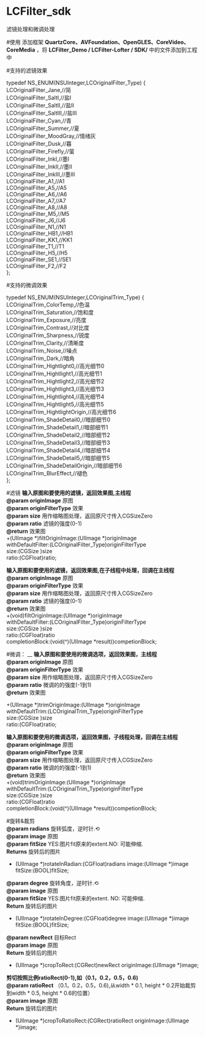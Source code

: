 # LCFilter_sdk
滤镜处理和微调处理

#使用
添加框架 **QuartzCore、AVFoundation、OpenGLES、CoreVideo、CoreMedia** ，将 **LCFilter_Demo / LCFilter-Lofter / SDK/** 中的文件添加到工程中


#支持的滤镜效果

typedef NS_ENUM(NSUInteger,LCOriginalFilter_Type) {<br>
LCOriginalFilter_Jane,//简<br>
LCOriginalFilter_SaltI,//盐I<br>
LCOriginalFilter_SaltII,//盐II<br>
LCOriginalFilter_SaltIII,//盐III<br>
LCOriginalFilter_Cyan,//青<br>
LCOriginalFilter_Summer,//夏<br>
LCOriginalFilter_MoodGray,//情绪灰<br>
LCOriginalFilter_Dusk,//暮<br>
LCOriginalFilter_Firefly,//萤<br>
LCOriginalFilter_InkI,//墨I<br>
LCOriginalFilter_InkII,//墨II<br>
LCOriginalFilter_InkIII,//墨III<br>
LCOriginalFilter_A1,//A1<br>
LCOriginalFilter_A5,//A5<br>
LCOriginalFilter_A6,//A6<br>
LCOriginalFilter_A7,//A7<br>
LCOriginalFilter_A8,//A8<br>
LCOriginalFilter_M5,//M5<br>
LCOriginalFilter_J6,//J6<br>
LCOriginalFilter_N1,//N1<br>
LCOriginalFilter_HB1,//HB1<br>
LCOriginalFilter_KK1,//KK1<br>
LCOriginalFilter_T1,//T1<br>
LCOriginalFilter_H5,//H5<br>
LCOriginalFilter_SE1,//SE1<br>
LCOriginalFilter_F2,//F2<br>
};

#支持的微调效果

typedef NS_ENUM(NSUInteger,LCOriginalTrim_Type) {<br>
LCOriginalTrim_ColorTemp,//色温<br>
LCOriginalTrim_Saturation,//饱和度<br>
LCOriginalTrim_Exposure,//亮度<br>
LCOriginalTrim_Contrast,//对比度<br>
LCOriginalTrim_Sharpness,//锐度<br>
LCOriginalTrim_Clarity,//清晰度<br>
LCOriginalTrim_Noise,//噪点<br>
LCOriginalTrim_Dark,//暗角<br>
LCOriginalTrim_Hightlight0,//高光细节0<br>
LCOriginalTrim_Hightlight1,//高光细节1<br>
LCOriginalTrim_Hightlight2,//高光细节2<br>
LCOriginalTrim_Hightlight3,//高光细节3<br>
LCOriginalTrim_Hightlight4,//高光细节4<br>
LCOriginalTrim_Hightlight5,//高光细节5<br>
LCOriginalTrim_HightlightOrigin,//高光细节6<br>
LCOriginalTrim_ShadeDetail0,//暗部细节0<br>
LCOriginalTrim_ShadeDetail1,//暗部细节1<br>
LCOriginalTrim_ShadeDetail2,//暗部细节2<br>
LCOriginalTrim_ShadeDetail3,//暗部细节3<br>
LCOriginalTrim_ShadeDetail4,//暗部细节4<br>
LCOriginalTrim_ShadeDetail5,//暗部细节5<br>
LCOriginalTrim_ShadeDetailOrigin,//暗部细节6<br>
LCOriginalTrim_BlurEffect,//褪色<br>
};

#滤镜
**输入原图和要使用的滤镜，返回效果图,主线程**<br>
**@param originImage**      原图<br>
**@param originFilterType** 效果<br>
**@param size**             用作缩略图处理，返回原尺寸传入CGSizeZero<br>
**@param ratio**            滤镜的强度(0-1)<br>
**@return** 效果图<br>
+(UIImage *)filtOriginImage:(UIImage *)originImage<br>
withDefaultFilter:(LCOriginalFilter_Type)originFilterType<br>
size:(CGSize )size<br>
ratio:(CGFloat)ratio;<br>


**输入原图和要使用的滤镜，返回效果图,在子线程中处理，回调在主线程**<br>
**@param originImage**     原图<br>
**@param originFilterType** 效果<br>
**@param size**            用作缩略图处理，返回原尺寸传入CGSizeZero<br>
**@param ratio**            滤镜的强度(0-1)<br>
**@return** 效果图<br>
+(void)filtOriginImage:(UIImage *)originImage<br>
withDefaultFilter:(LCOriginalFilter_Type)originFilterType<br>
size:(CGSize )size<br>
ratio:(CGFloat)ratio<br>
completionBlock:(void(^)(UIImage *result))competionBlock;<br>


#微调：
__
**输入原图和要使用的微调选项，返回效果图，主线程**<br>
**@param originImage**    原图<br>
**@param originFilterType** 效果<br>
**@param size**         用作缩略图处理，返回原尺寸传入CGSizeZero<br>
**@param ratio**            微调的的强度(-1到1)<br>
**@return** 效果图<br>

+(UIImage *)trimOriginImage:(UIImage *)originImage<br>
withDefaultTrim:(LCOriginalTrim_Type)originFilterType<br>
size:(CGSize )size<br>
ratio:(CGFloat)ratio;<br>

**输入原图和要使用的微调选项，返回效果图，子线程处理，回调在主线程**<br>
**@param originImage**      原图<br>
**@param originFilterType** 效果<br>
**@param size**            用作缩略图处理，返回原尺寸传入CGSizeZero<br>
**@param ratio**          微调的的强度(-1到1)<br>
**@return** 效果图<br>
+(void)trimOriginImage:(UIImage *)originImage<br>
withDefaultTrim:(LCOriginalTrim_Type)originFilterType<br>
size:(CGSize )size<br>
ratio:(CGFloat)ratio<br>
completionBlock:(void(^)(UIImage *result))competionBlock;<br>


#旋转&裁剪<br>
**@param radians**   旋转弧度，逆时针.⟲<br>
**@param image**   原图<br>
**@param fitSize**   YES:图片fit原来的extent.NO: 可能伸缩.<br>
**Returns** 旋转后的图片<br>
+ (UIImage *)rotateInRadian:(CGFloat)radians image:(UIImage *)image fitSize:(BOOL)fitSize;<br>


**@param degree**   旋转角度，逆时针.⟲<br>
**@param image**   原图<br>
**@param fitSize**  YES:图片fit原来的extent. NO: 可能伸缩.<br>
**Return** 旋转后的图片<br>
+ (UIImage *)rotateInDegree:(CGFloat)degree image:(UIImage *)image fitSize:(BOOL)fitSize;<br>

**@param newRect**   目标Rect<br>
**@param image**   原图<br>
**Return** 旋转后的图片<br>
+ (UIImage *)cropToRect:(CGRect)newRect originImage:(UIImage *)image;<br>

**剪切按照比例ratioRect(0-1),如（0.1，0.2，0.5，0.6)**<br>
**@param ratioRect**   （0.1，0.2，0.5，0.6),从width * 0.1, height * 0.2开始裁剪到width * 0.5, height * 0.6的位置）<br>
**@param image**   原图<br>
**Return** 旋转后的图片<br>
+ (UIImage *)cropToRatioRect:(CGRect)ratioRect originImage:(UIImage *)image;<br>
